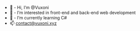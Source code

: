 - 👋 - Hi, I’m @Vuxoni
- 👀 - I’m interested in front-end and back-end web development
- 🌱 - I’m currently learning C#
- 📫 contact@vuxoni.xyz

<!---
Vuxoni/Vuxoni is a ✨ special ✨ repository because its `README.md` (this file) appears on your GitHub profile.
You can click the Preview link to take a look at your changes.
--->
